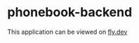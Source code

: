 # phonebook-backend

This application can be viewed on [fly.dev](https://phonebook-backend-proud-sea-4094.fly.dev/)